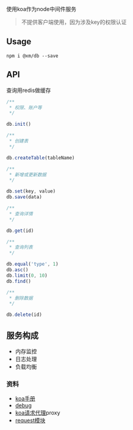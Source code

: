 使用koa作为node中间件服务

> 不提供客户端使用，因为涉及key的权限认证

## Usage

```
npm i @xm/db --save
```

## API
查询用redis做缓存

```js
/**
 * 权限、账户等
 */

db.init()

/**
 * 创建表
 */

db.createTable(tableName)

/**
 * 新增或更新数据
 */

db.set(key, value)
db.save(data)

/**
 * 查询详情
 */

db.get(id)

/**
 * 查询列表
 */

db.equal('type', 1)
db.asc()
db.limit(0, 10)
db.find()

/**
 * 删除数据
 */

db.delete(id)
```

## 服务构成

- 内存监控
- 日志处理
- 负载均衡

### 资料

- [koa手册](http://17koa.com/koa-generator-examples/basic/README.html)
- [debug](https://github.com/visionmedia/debug)
- [koa请求代理](https://github.com/koa-grace/koa-grace-proxy)proxy
- [request模块](https://github.com/request/request)
